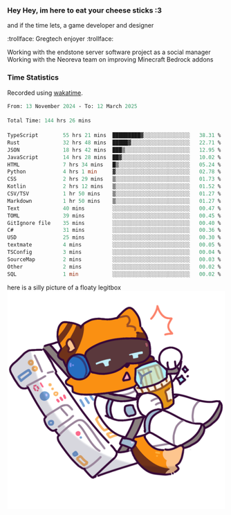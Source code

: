 ### Hey Hey, im here to eat your cheese sticks :3
and if the time lets, a game developer and designer

:trollface: Gregtech enjoyer :trollface:

Working with the endstone server software project as a social manager<br>
Working with the Neoreva team on improving Minecraft Bedrock addons

### Time Statistics
Recorded using [wakatime](https://wakatime.com).

<!--START_SECTION:waka-->

```ocaml
From: 13 November 2024 - To: 12 March 2025

Total Time: 144 hrs 26 mins

TypeScript        55 hrs 21 mins  █████████▓░░░░░░░░░░░░░░░   38.31 %
Rust              32 hrs 48 mins  █████▓░░░░░░░░░░░░░░░░░░░   22.71 %
JSON              18 hrs 42 mins  ███▒░░░░░░░░░░░░░░░░░░░░░   12.95 %
JavaScript        14 hrs 28 mins  ██▓░░░░░░░░░░░░░░░░░░░░░░   10.02 %
HTML              7 hrs 34 mins   █▒░░░░░░░░░░░░░░░░░░░░░░░   05.24 %
Python            4 hrs 1 min     ▓░░░░░░░░░░░░░░░░░░░░░░░░   02.78 %
CSS               2 hrs 29 mins   ▒░░░░░░░░░░░░░░░░░░░░░░░░   01.73 %
Kotlin            2 hrs 12 mins   ▒░░░░░░░░░░░░░░░░░░░░░░░░   01.52 %
CSV/TSV           1 hr 50 mins    ▒░░░░░░░░░░░░░░░░░░░░░░░░   01.27 %
Markdown          1 hr 50 mins    ▒░░░░░░░░░░░░░░░░░░░░░░░░   01.27 %
Text              40 mins         ░░░░░░░░░░░░░░░░░░░░░░░░░   00.47 %
TOML              39 mins         ░░░░░░░░░░░░░░░░░░░░░░░░░   00.45 %
GitIgnore file    35 mins         ░░░░░░░░░░░░░░░░░░░░░░░░░   00.40 %
C#                31 mins         ░░░░░░░░░░░░░░░░░░░░░░░░░   00.36 %
USD               25 mins         ░░░░░░░░░░░░░░░░░░░░░░░░░   00.30 %
textmate          4 mins          ░░░░░░░░░░░░░░░░░░░░░░░░░   00.05 %
TSConfig          3 mins          ░░░░░░░░░░░░░░░░░░░░░░░░░   00.04 %
SourceMap         2 mins          ░░░░░░░░░░░░░░░░░░░░░░░░░   00.03 %
Other             2 mins          ░░░░░░░░░░░░░░░░░░░░░░░░░   00.02 %
SQL               1 min           ░░░░░░░░░░░░░░░░░░░░░░░░░   00.02 %
```

<!--END_SECTION:waka-->

here is a silly picture of a floaty legitbox
![Silly legitbox](goobernoback_lower.png)
